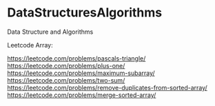 # DataStructuresAlgorithms
Data Structure and Algorithms

Leetcode Array:

https://leetcode.com/problems/pascals-triangle/
https://leetcode.com/problems/plus-one/
https://leetcode.com/problems/maximum-subarray/
https://leetcode.com/problems/two-sum/
https://leetcode.com/problems/remove-duplicates-from-sorted-array/
 https://leetcode.com/problems/merge-sorted-array/
 
